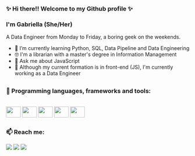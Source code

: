 <h3>✨ Hi there!! Welcome to my Github profile ✨</h3>
<h3>I'm Gabriella (She/Her)</h3>


A Data Engineer from Monday to Friday, a boring geek on the weekends. 

- 🌱 I’m currently learning Python, SQL, Data Pipeline and Data Engineering 
 - 🤓 I'm a librarian with a master's degree in Information Management 
 - 💬 Ask me about JavaScript 
 - 👀	 Although my current formation is in front-end (JS), I'm currently working as a Data Engineer
 
 ##

<h3>🔨 Programming languages, frameworks and tools:</h3>
   
  <div style="display: inline_block"><br>
    <img align="center" height="30" width="40" src="https://cdn.jsdelivr.net/gh/devicons/devicon/icons/javascript/javascript-original.svg" />
    <img align="center" height="30" width="40"img src="https://cdn.jsdelivr.net/gh/devicons/devicon/icons/html5/html5-original.svg" />
    <img align="center" height="30" width="40"img src="https://cdn.jsdelivr.net/gh/devicons/devicon/icons/git/git-original.svg" />
    <img align="center" height="30" width="40"img src="https://cdn.jsdelivr.net/gh/devicons/devicon/icons/spark/github-original.svg" />
    <img align="center" height="30" width="40"img src="https://cdn.jsdelivr.net/gh/devicons/devicon/icons/hadoop/github-original.svg" />
    
    
  </div>
  
##
<h3>📫 Reach me: </h3>
<div> 
<a href="mailto:gvccgabriella@gmail.com" target="_blank"><img src="https://img.shields.io/badge/Gmail-D14836?style=for-the-badge&logo=gmail&logoColor=white"target="_blank"></a>
<a href="https://www.linkedin.com/in/gabriella-viroli" target="_blank"><img src="https://img.shields.io/badge/-LinkedIn-%230077B5?style=for-the-badge&logo=linkedin&logoColor=white" target="_blank"></a> 
<a href="https://www.twitch.tv/gabiviroli" target="_blank"><img src="https://img.shields.io/badge/Twitch-9146FF?style=for-the-badge&logo=twitch&logoColor=white" target="_blank"></a>
</div> 
